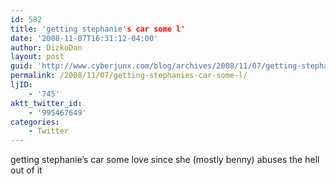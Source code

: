 ```yaml
---
id: 582
title: 'getting stephanie's car some l'
date: '2008-11-07T16:31:12-04:00'
author: DizkoDan
layout: post
guid: 'http://www.cyberjunx.com/blog/archives/2008/11/07/getting-stephanies-car-some-l/'
permalink: /2008/11/07/getting-stephanies-car-some-l/
ljID:
    - '745'
aktt_twitter_id:
    - '995467649'
categories:
    - Twitter
---
```


getting stephanie’s car some love since she (mostly benny) abuses the hell out of it